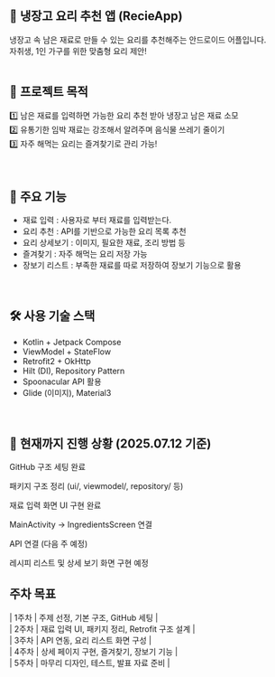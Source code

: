 ## 📱 냉장고 요리 추천 앱 (RecieApp)

냉장고 속 남은 재료로 만들 수 있는 요리를 추천해주는 안드로이드 어플입니다.
<br>
자취생, 1인 가구를 위한 맞춤형 요리 제안!<br><br>


## 🎯 프로젝트 목적
1️⃣ 남은 재료를 입력하면 가능한 요리 추천 받아 냉장고 남은 재료 소모<br>
2️⃣ 유통기한 임박 재료는 강조해서 알려주며 음식물 쓰레기 줄이기<br>
3️⃣ 자주 해먹는 요리는 즐겨찾기로 관리 가능!<br><br><br>



## 🧩 주요 기능
- 재료 입력     : 사용자로 부터 재료를 입력받는다.<br>
- 요리 추천     : API를 기반으로 가능한 요리 목록 추천<br>
- 요리 상세보기 : 이미지, 필요한 재료, 조리 방법 등<br>
- 즐겨찾기 :        자주 해먹는 요리 저장 가능<br>
- 장보기 리스트 : 부족한 재료를 따로 저장하여 장보기 기능으로 활용<br><br><br>

## 🛠️ 사용 기술 스택
- Kotlin + Jetpack Compose
- ViewModel + StateFlow
- Retrofit2 + OkHttp
- Hilt (DI), Repository Pattern
- Spoonacular API 활용
- Glide (이미지), Material3<br><br><br>

## 🔖 현재까지 진행 상황 (2025.07.12 기준)
 GitHub 구조 세팅 완료

 패키지 구조 정리 (ui/, viewmodel/, repository/ 등)

 재료 입력 화면 UI 구현 완료

 MainActivity → IngredientsScreen 연결

 API 연결 (다음 주 예정)

 레시피 리스트 및 상세 보기 화면 구현 예정


 ## 주차   목표 
| 1주차 | 주제 선정, 기본 구조, GitHub 세팅          |<br>
| 2주차 | 재료 입력 UI, 패키지 정리, Retrofit 구조 설계 |<br>
| 3주차 | API 연동, 요리 리스트 화면 구성             |<br>
| 4주차 | 상세 페이지 구현, 즐겨찾기, 장보기 기능          |<br>
| 5주차 | 마무리 디자인, 테스트, 발표 자료 준비           |<br>




